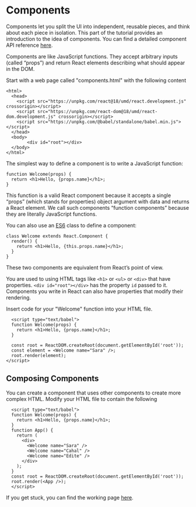 # Components
Components let you split the UI into independent, reusable pieces, and think about each piece in isolation. 
This part of the tutorial provides an introduction to the idea of components. 
You can find a detailed component API reference [here](https://reactjs.org/docs/react-component.html).

Components are like JavaScript functions. 
They accept arbitrary inputs (called “props”) and return React elements describing what should appear in the DOM.

Start with a web page called "components.html" with the following content
```
<html>
  <head>
    <script src="https://unpkg.com/react@18/umd/react.development.js" crossorigin></script>
    <script src="https://unpkg.com/react-dom@18/umd/react-dom.development.js" crossorigin></script>
    <script src="https://unpkg.com/@babel/standalone/babel.min.js"></script>
  </head>
  <body>
        <div id="root"></div>
  </body>
</html>
```
The simplest way to define a component is to write a JavaScript function:
```
function Welcome(props) {
  return <h1>Hello, {props.name}</h1>;
}
```

This function is a valid React component because it accepts a single “props” 
(which stands for properties) object argument with data and returns a React element. 
We call such components “function components” because they are literally JavaScript functions.

You can also use an [ES6](https://developer.mozilla.org/en/docs/Web/JavaScript/Reference/Classes) class to define a component:
```
class Welcome extends React.Component {
  render() {
    return <h1>Hello, {this.props.name}</h1>;
  }
}
```
These two components are equivalent from React’s point of view.

You are used to using HTML tags like ```<h1>``` or ```<ul>``` or ```<div>``` that have properties. 
```<div id="root"></div>``` has the property ```id``` passed to it.  
Components you write in React can also have properties that modify their rendering.

Insert code for your "Welcome" function into your HTML file.
```
  <script type="text/babel">  
  function Welcome(props) {
    return <h1>Hello, {props.name}</h1>;
  }

  const root = ReactDOM.createRoot(document.getElementById('root'));
  const element = <Welcome name="Sara" />;
  root.render(element);
</script>
```
## Composing Components
You can create a component that uses other components to create more complex HTML. 
Modify your HTML file to contain the following
```
  <script type="text/babel">  
  function Welcome(props) {
    return <h1>Hello, {props.name}</h1>;
  }
  function App() {
    return (
      <div>
        <Welcome name="Sara" />
        <Welcome name="Cahal" />
        <Welcome name="Edite" />
      </div>
    );
  }
  const root = ReactDOM.createRoot(document.getElementById('root'));
  root.render(<App />);
  </script>
  ```
  If you get stuck, you can find the working page [here](component.html).
